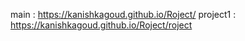 main : https://kanishkagoud.github.io/Roject/
project1 : https://kanishkagoud.github.io/Roject/roject
